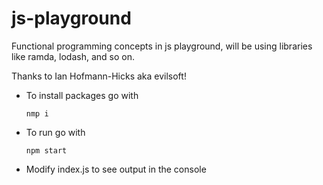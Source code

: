 # js-playground

Functional programming concepts in js playground, will be using libraries like ramda, lodash, and so on.

Thanks to Ian Hofmann-Hicks aka evilsoft!

* To install packages go with
  ```
  nmp i
  ```
* To run go with
  ```
  npm start
  ```
* Modify index.js to see output in the console

